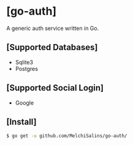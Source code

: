 # [go-auth]

A generic auth service written in Go.

## [Supported Databases]

- Sqlite3
- Postgres

## [Supported Social Login]

- Google

## [Install]

```bash
$ go get -u github.com/MelchiSalins/go-auth/
```
